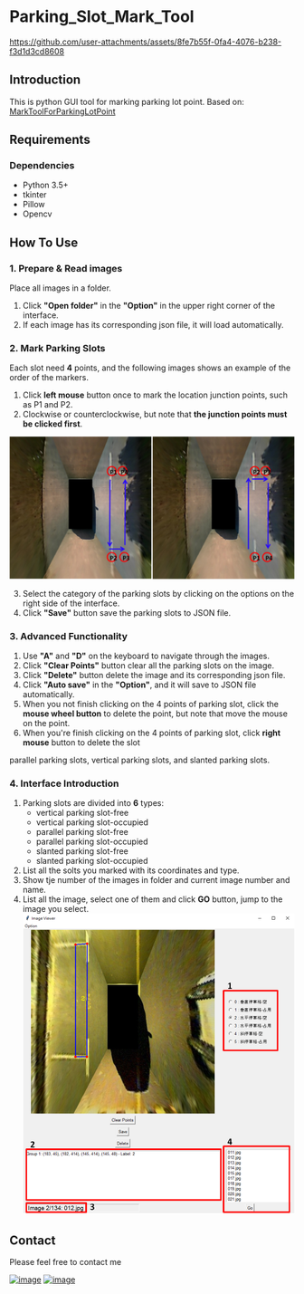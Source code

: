 # Parking_Slot_Mark_Tool

<!-- [![Watch the video](https://github.com/qwe12345113/Parking_Slot_Mark_Tool/blob/main/video/img.png)](https://github.com/qwe12345113/Parking_Slot_Mark_Tool/blob/main/video/tool_demo.mp4)-->


https://github.com/user-attachments/assets/8fe7b55f-0fa4-4076-b238-f3d1d3cd8608



## Introduction
This is python GUI tool for marking parking lot point. Based on: [MarkToolForParkingLotPoint](https://github.com/Teoge/MarkToolForParkingLotPoint)

## Requirements
### Dependencies
* Python 3.5+
* tkinter
* Pillow
* Opencv

## How To Use
### 1. Prepare & Read images
Place all images in a folder.
  1. Click **"Open folder"** in the **"Option"** in the upper right corner of the interface.
  2. If each image has its corresponding json file, it will load automatically.

### 2. Mark Parking Slots
Each slot need **4** points, and the following images shows an example of the order of the markers.
  1. Click **left mouse** button once to mark the location junction points, such as P1 and P2.
  2. Clockwise or counterclockwise, but note that **the junction points must be clicked first**.

![example1](./video/example.png)
  
  3. Select the category of the parking slots by clicking on the options on the right side of the interface.
  4. Click **"Save"** button save the parking slots to JSON file.


### 3. Advanced Functionality
  1. Use **"A"** and **"D"** on the keyboard to navigate through the images.
  2. Click **"Clear Points"** button clear all the parking slots on the image.
  3. Click **"Delete"** button delete the image and its corresponding json file.
  4. Click **"Auto save"** in the **"Option"**, and it will save to JSON file automatically.
  5. When you not finish clicking on the 4 points of parking slot, click the **mouse wheel button** to delete the point, but note that move the mouse on the point.
  6. When you're finish clicking on the 4 points of parking slot, click **right mouse** button to delete the slot

parallel parking slots, vertical parking slots, and slanted parking slots.
### 4. Interface Introduction
  1. Parking slots are divided into **6** types:
     * vertical parking slot-free
     * vertical parking slot-occupied
     * parallel parking slot-free
     * parallel parking slot-occupied
     * slanted parking slot-free
     * slanted parking slot-occupied
  2. List all the solts you marked with its coordinates and type.
  3. Show tje number of the images in folder and current image number and name.
  4. List all the image, select one of them and click **GO** button, jump to the image you select.
![interface](./video/interface.png)

## Contact
Please feel free to contact me <!-- on my Email：[myworkac38610@gmail.com](mailto:myworkac38610@gmail.com)-->

<!-- * Follow me on [Linkedin profile](http://www.linkedin.com/in/joe66-zheng) and [github page](https://github.com/qwe12345113). -->
[![image](https://img.shields.io/badge/Gmail-D14836?style=for-the-badge&logo=gmail&logoColor=white)](mailto:qwaszx841002@gmail.com)
[![image](https://img.shields.io/badge/LinkedIn-0077B5?style=for-the-badge&logo=linkedin&logoColor=white)](http://www.linkedin.com/in/joe66-zheng)
